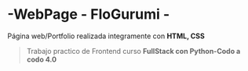 

# -WebPage - FloGurumi - 

Página web/Portfolio realizada integramente con **HTML, CSS**

> Trabajo practico de Frontend curso **FullStack con Python-Codo a codo 4.0** 

